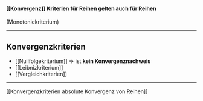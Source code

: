 #### [[Konvergenz]] Kriterien für Reihen gelten auch für Reihen
(Monotoniekriterium)

---
## Konvergenzkriterien 
- [[Nullfolgekriterium]] => ist **kein Konvergenznachweis**
- [[Leibnizkriterium]]
- [[Vergleichkriterien]]



---
[[Konvergenzkriterien absolute Konvergenz von Reihen]]
